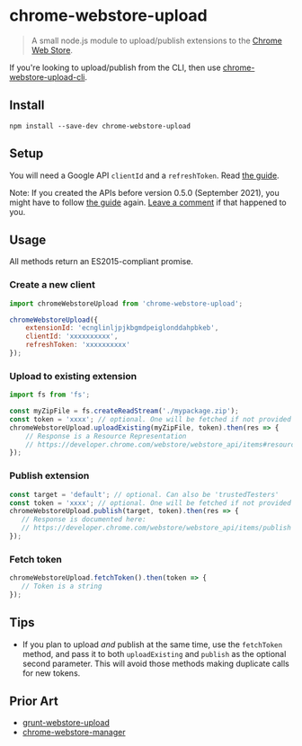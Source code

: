 # chrome-webstore-upload

> A small node.js module to upload/publish extensions to the [Chrome Web Store](https://chrome.google.com/webstore/category/extensions).

If you're looking to upload/publish from the CLI, then use [chrome-webstore-upload-cli](https://github.com/fregante/chrome-webstore-upload-cli).

## Install
```
npm install --save-dev chrome-webstore-upload
```

## Setup

You will need a Google API `clientId` and a `refreshToken`. Read [the guide](./How%20to%20generate%20Google%20API%20keys.md).

Note: If you created the APIs before version 0.5.0 (September 2021), you might have to follow [the guide](./How%20to%20generate%20Google%20API%20keys.md) again. [Leave a comment](https://github.com/fregante/chrome-webstore-upload-cli/issues/44) if that happened to you.

## Usage

All methods return an ES2015-compliant promise.

### Create a new client
```javascript
import chromeWebstoreUpload from 'chrome-webstore-upload';

chromeWebstoreUpload({
    extensionId: 'ecnglinljpjkbgmdpeiglonddahpbkeb',
    clientId: 'xxxxxxxxxx',
    refreshToken: 'xxxxxxxxxx'
});
```

### Upload to existing extension
```javascript
import fs from 'fs';

const myZipFile = fs.createReadStream('./mypackage.zip');
const token = 'xxxx'; // optional. One will be fetched if not provided
chromeWebstoreUpload.uploadExisting(myZipFile, token).then(res => {
    // Response is a Resource Representation
    // https://developer.chrome.com/webstore/webstore_api/items#resource
});
```

### Publish extension
```javascript
const target = 'default'; // optional. Can also be 'trustedTesters'
const token = 'xxxx'; // optional. One will be fetched if not provided
chromeWebstoreUpload.publish(target, token).then(res => {
   // Response is documented here:
   // https://developer.chrome.com/webstore/webstore_api/items/publish
});
```

### Fetch token
```javascript
chromeWebstoreUpload.fetchToken().then(token => {
   // Token is a string
});
```

## Tips

- If you plan to upload _and_ publish at the same time, use the `fetchToken` method, and pass it to both `uploadExisting` and `publish` as the optional second parameter. This will avoid those methods making duplicate calls for new tokens.

## Prior Art
- [grunt-webstore-upload](https://github.com/c301/grunt-webstore-upload)
- [chrome-webstore-manager](https://github.com/pastak/chrome-webstore-manager)
